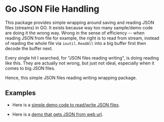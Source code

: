 # Go JSON File Handling

This package provides simple wrapping around saving and reading JSON files (streams) in GO. It exists because way too many sample/demo code are doing it the wrong way. Wrong in the sense of efficiency -- when reading JSON from file for example, the right is to read from stream, instead of reading the whole file via `ioutil.ReadAll` into a big buffer first then decode the buffer next.

Every single hit I searched, for "JSON files reading writing", is doing reading like this. They are actually not wrong, but just not ideal, especially when it comes to big JSON files.

Hence, this simple JSON files reading writing wrapping package.

## Examples

- Here is a [simple demo code to read/write JSON files](https://github.com/suntong/lang/blob/master/lang/Go/src/ds/jsonfile.go).

- Here is a [demo that gets JSON from web url](https://github.com/suntong/lang/blob/master/lang/Go/src/ds/jsonfile-http.go).

